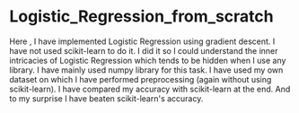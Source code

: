 # Logistic_Regression_from_scratch

Here , I have implemented Logistic Regression using gradient descent. I have not used scikit-learn to do it. I did it so I could understand the inner intricacies of Logistic Regression which tends to be hidden when I use any library. I have mainly used numpy library for this task. I have used my own dataset on which I have performed preprocessing (again without using scikit-learn). I have compared my accuracy with scikit-learn at the end. And to my surprise I have beaten scikit-learn's accuracy.






